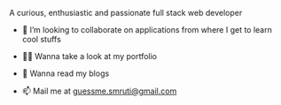 A curious, enthusiastic and passionate full stack web developer

- 👯 I’m looking to collaborate on applications from where I get to learn cool stuffs

- 👨‍💻 Wanna take a look at my portfolio 

- 📝 Wanna read my blogs 

- 📫 Mail me at guessme.smruti@gmail.com
